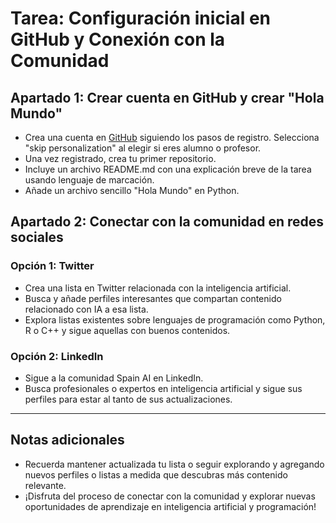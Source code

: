 # Tarea: Configuración inicial en GitHub y Conexión con la Comunidad

## Apartado 1: Crear cuenta en GitHub y crear "Hola Mundo"

- Crea una cuenta en [GitHub](https://github.com/) siguiendo los pasos de registro. Selecciona "skip personalization" al elegir si eres alumno o profesor.
- Una vez registrado, crea tu primer repositorio.
- Incluye un archivo README.md con una explicación breve de la tarea usando lenguaje de marcación.
- Añade un archivo sencillo "Hola Mundo" en Python.

## Apartado 2: Conectar con la comunidad en redes sociales

### Opción 1: Twitter

- Crea una lista en Twitter relacionada con la inteligencia artificial.
- Busca y añade perfiles interesantes que compartan contenido relacionado con IA a esa lista.
- Explora listas existentes sobre lenguajes de programación como Python, R o C++ y sigue aquellas con buenos contenidos.

### Opción 2: LinkedIn

- Sigue a la comunidad Spain AI en LinkedIn.
- Busca profesionales o expertos en inteligencia artificial y sigue sus perfiles para estar al tanto de sus actualizaciones.

---

## Notas adicionales

- Recuerda mantener actualizada tu lista o seguir explorando y agregando nuevos perfiles o listas a medida que descubras más contenido relevante.
- ¡Disfruta del proceso de conectar con la comunidad y explorar nuevas oportunidades de aprendizaje en inteligencia artificial y programación!
